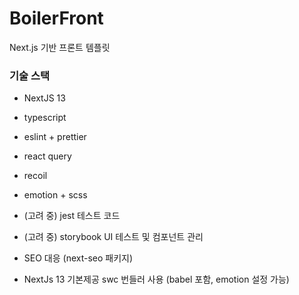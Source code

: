# BoilerFront

Next.js 기반 프론트 템플릿

### 기술 스택

- NextJS 13
- typescript
- eslint + prettier
- react query
- recoil
- emotion + scss
- (고려 중) jest 테스트 코드
- (고려 중) storybook UI 테스트 및 컴포넌트 관리
- SEO 대응 (next-seo 패키지)

- NextJs 13 기본제공 swc 번들러 사용 (babel 포함, emotion 설정 가능)

